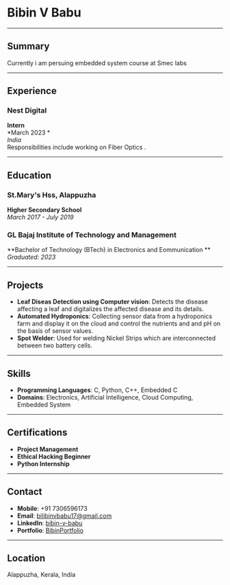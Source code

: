 # Bibin V Babu

---

## Summary
Currently i am persuing embedded system course at Smec labs

---

## Experience

### Nest Digital
**Intern**  
*March 2023 *  
*India*  
Responsibilities include working on Fiber Optics .

---

## Education

### St.Mary's Hss, Alappuzha
**Higher Secondary School**  
*March 2017 - July 2019*

### GL Bajaj Institute of Technology and Management
**Bachelor of Technology (BTech) in Electronics and Eommunication **  
*Graduated: 2023*

---

## Projects

- **Leaf Diseas Detection using Computer vision**:  Detects the disease affecting a leaf and digitalizes the affected disease and its details.
- **Automated Hydroponics**:  Collecting sensor data from a hydroponics farm and display it on the cloud and control the nutrients and and pH on the basis of sensor values.
- **Spot Welder**:  Used for welding Nickel Strips which are interconnected between two battery cells.
---

## Skills

- **Programming Languages**: C, Python, C++, Embedded C
- **Domains**: Electronics, Artificial Intelligence, Cloud Computing, Embedded System
---

## Certifications

- **Project Management**
- **Ethical Hacking Beginner**
- **Python Internship**

---

## Contact

- **Mobile**: +91 7306596173
- **Email**: [bilibinvbabu17@gmail.com](bilibinvbabu17@gmail.com)
- **LinkedIn**: [bibin-v-babu](https://www.linkedin.com/in/bibin-v-babu-4a9989188)
- **Portfolio**: [BibinPortfolio](https://Bibinvbabu.github.io/Bibinportfolio/)

---

## Location

Alappuzha, Kerala, India
